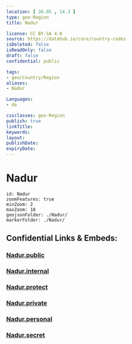 ```yaml
---
location: [ 36.05 , 14.3 ] 
type: geo-Region
title: Nadur

license: CC BY-SA 4.0
source: https://datahub.io/core/country-codes
isDeleted: false
isReadOnly: false
draft: false
confidential: public

tags:
- geo/Country/Region
aliases:
- Nadur

Languages:
- de

cssclasses: geo-Region
publish: true
linkTitle: 
keywords: 
layout: 
publishDate: 
expiryDate: 
---
```


# Nadur

```leaflet
id: Nadur
zoomFeatures: true 
minZoom: 2 
maxZoom: 18
geojsonFolder: ./Nadur/
markerFolder: ./Nadur/
```


## Confidential Links & Embeds: 

### [Nadur.public](/_public/\Earth\Continent\Europe\Europe~South\Malta\Regions~Malta\Għawdex\counties~GħawdexNadur.public.md) 

### [Nadur.internal](/_internal/\Earth\Continent\Europe\Europe~South\Malta\Regions~Malta\Għawdex\counties~GħawdexNadur.internal.md) 

### [Nadur.protect](/_protect/\Earth\Continent\Europe\Europe~South\Malta\Regions~Malta\Għawdex\counties~GħawdexNadur.protect.md) 

### [Nadur.private](/_private/\Earth\Continent\Europe\Europe~South\Malta\Regions~Malta\Għawdex\counties~GħawdexNadur.private.md) 

### [Nadur.personal](/_personal/\Earth\Continent\Europe\Europe~South\Malta\Regions~Malta\Għawdex\counties~GħawdexNadur.personal.md) 

### [Nadur.secret](/_secret/\Earth\Continent\Europe\Europe~South\Malta\Regions~Malta\Għawdex\counties~GħawdexNadur.secret.md)

